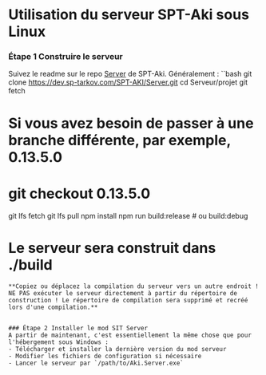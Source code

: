 # Utilisation du serveur SPT-Aki sous Linux


### Étape 1 Construire le serveur
Suivez le readme sur le repo [Server](https://dev.sp-tarkov.com/SPT-AKI/Server) de SPT-Aki. Généralement :
``bash
git clone https://dev.sp-tarkov.com/SPT-AKI/Server.git
cd Serveur/projet
git fetch
# Si vous avez besoin de passer à une branche différente, par exemple, 0.13.5.0
# git checkout 0.13.5.0
git lfs fetch
git lfs pull
npm install
npm run build:release # ou build:debug
# Le serveur sera construit dans ./build
```
**Copiez ou déplacez la compilation du serveur vers un autre endroit ! NE PAS exécuter le serveur directement à partir du répertoire de construction ! Le répertoire de compilation sera supprimé et recréé lors d'une compilation.**


### Étape 2 Installer le mod SIT Server
A partir de maintenant, c'est essentiellement la même chose que pour l'hébergement sous Windows :
- Télécharger et installer la dernière version du mod serveur
- Modifier les fichiers de configuration si nécessaire
- Lancer le serveur par `/path/to/Aki.Server.exe`